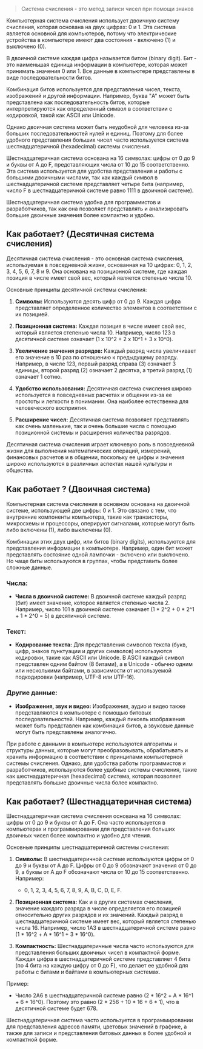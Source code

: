 > Система счисления - это метод записи чисел при помощи знаков

Компьютерная система счисления использует двоичную систему счисления, которая основана на двух цифрах: 0 и 1. Эта система является основной для компьютеров, потому что электрические устройства в компьютере имеют два состояния - включено (1) и выключено (0).

В двоичной системе каждая цифра называется битом (binary digit). Бит - это наименьшая единица информации в компьютере, которая может принимать значения 0 или 1. Все данные в компьютере представлены в виде последовательности битов.

Комбинация битов используется для представления чисел, текста, изображений и другой информации. Например, буква "A" может быть представлена как последовательность битов, которые интерпретируются как определенный символ в соответствии с кодировкой, такой как ASCII или Unicode.

Однако двоичная система может быть неудобной для человека из-за больших последовательностей нулей и единиц. Поэтому для более удобного представления больших чисел часто используется система шестнадцатеричной (hexadecimal) системы счисления.

Шестнадцатеричная система основана на 16 символах: цифры от 0 до 9 и буквы от A до F, представляющих числа от 10 до 15 соответственно. Эта система используется для удобства представления и работы с большими двоичными числами, так как каждый символ в шестнадцатеричной системе представляет четыре бита (например, число F в шестнадцатеричной системе равно 1111 в двоичной системе).

Шестнадцатеричная система удобна для программистов и разработчиков, так как она позволяет представлять и анализировать большие двоичные значения более компактно и удобно.

## Как работает? (Десятичная система счисления)
Десятичная система счисления - это основная система счисления, используемая в повседневной жизни, основанная на 10 цифрах: 0, 1, 2, 3, 4, 5, 6, 7, 8 и 9. Она основана на позиционной системе, где каждая позиция в числе имеет свой вес, который является степенью числа 10.

Основные принципы десятичной системы счисления:

1. **Символы:** Используются десять цифр от 0 до 9. Каждая цифра представляет определенное количество элементов в соответствии с их позицией.

2. **Позиционная система:** Каждая позиция в числе имеет свой вес, который является степенью числа 10. Например, число 123 в десятичной системе означает (1 x 10^2 + 2 x 10^1 + 3 x 10^0).

3. **Увеличение значения разрядов:** Каждый разряд числа увеличивает его значение в 10 раз по отношению к предыдущему разряду. Например, в числе 123, первый разряд справа (3) означает 3 единицы, второй разряд (2) означает 2 десятка, а третий разряд (1) означает 1 сотню.

4. **Удобство использования:** Десятичная система счисления широко используется в повседневных расчетах и общении из-за ее простоты и легкости в понимании. Она наиболее естественна для человеческого восприятия.

5. **Расширение чисел:** Десятичная система позволяет представлять как очень маленькие, так и очень большие числа с помощью позиционной системы и расширения количества разрядов.

Десятичная система счисления играет ключевую роль в повседневной жизни для выполнения математических операций, измерений, финансовых расчетов и в общении, поскольку ее цифры и значения широко используются в различных аспектах нашей культуры и общества.

## Как работает ? (Двоичная система)
Компьютерная система счисления в основном основана на двоичной системе, использующей две цифры: 0 и 1. Это связано с тем, что внутренние компоненты компьютера, такие как транзисторы, микросхемы и процессоры, оперируют сигналами, которые могут быть либо включены (1), либо выключены (0).

Комбинации этих двух цифр, или битов (binary digits), используются для представления информации в компьютере. Например, один бит может представлять состояние одной лампочки - включено или выключено. Но чаще биты используются в группах, чтобы представить более сложные данные.

### Числа:

- **Числа в двоичной системе:** В двоичной системе каждый разряд (бит) имеет значение, которое является степенью числа 2. Например, число 101 в двоичной системе означает \(1 * 2^2 + 0 * 2^1 + 1 * 2^0 = 5\) в десятичной системе.

### Текст:

- **Кодирование текста:** Для представления символов текста (букв, цифр, знаков пунктуации и других символов) используются кодировки, такие как ASCII или Unicode. В ASCII каждый символ представлен одним байтом (8 битами), а в Unicode - обычно одним или несколькими байтами, в зависимости от используемой подкодировки (например, UTF-8 или UTF-16).

### Другие данные:

- **Изображения, звук и видео:** Изображения, аудио и видео также представляются в компьютере с помощью битовых последовательностей. Например, каждый пиксель изображения может быть представлен как комбинация битов, а звуковые данные могут быть представлены аналогично.

При работе с данными в компьютере используются алгоритмы и структуры данных, которые могут преобразовывать, обрабатывать и хранить информацию в соответствии с принципами компьютерной системы счисления. Однако, для удобства работы программистов и разработчиков, используются более удобные системы счисления, такие как шестнадцатеричная (hexadecimal) система, которая позволяет представлять большие двоичные числа более компактно.

## Как работает? (Шестнадцатеричная система)
Шестнадцатеричная система счисления основана на 16 символах: цифры от 0 до 9 и буквы от A до F. Она часто используется в компьютерах и программировании для представления больших двоичных чисел более компактно и удобно для чтения.

Основные принципы шестнадцатеричной системы счисления:

1. **Символы:** В шестнадцатеричной системе используются цифры от 0 до 9 и буквы от A до F. Цифры от 0 до 9 обозначают значения от 0 до 9, а буквы от A до F обозначают числа от 10 до 15 соответственно. Например:
   - 0, 1, 2, 3, 4, 5, 6, 7, 8, 9, A, B, C, D, E, F.

2. **Позиционная система:** Как и в других системах счисления, значение каждого разряда в числе определяется его позицией относительно других разрядов и их значений. Каждый разряд в шестнадцатеричной системе имеет вес, который является степенью числа 16. Например, число 1A3 в шестнадцатеричной системе равно \(1 * 16^2 + A * 16^1 + 3 * 16^0\).

3. **Компактность:** Шестнадцатеричные числа часто используются для представления больших двоичных чисел в компактной форме. Каждая цифра в шестнадцатеричной системе представляет 4 бита (по 4 бита на каждую цифру от 0 до F), что делает ее удобной для работы с битами и байтами в компьютерных системах.

Пример:
- Число 2A6 в шестнадцатеричной системе равно \(2 * 16^2 + A * 16^1 + 6 * 16^0\). Поэтому это равно \(2 * 256 + 10 * 16 + 6 * 1\), что в десятичной системе будет 678.

Шестнадцатеричная система часто используется в программировании для представления адресов памяти, цветовых значений в графике, а также для записи и представления битовых данных в более удобной и компактной форме.